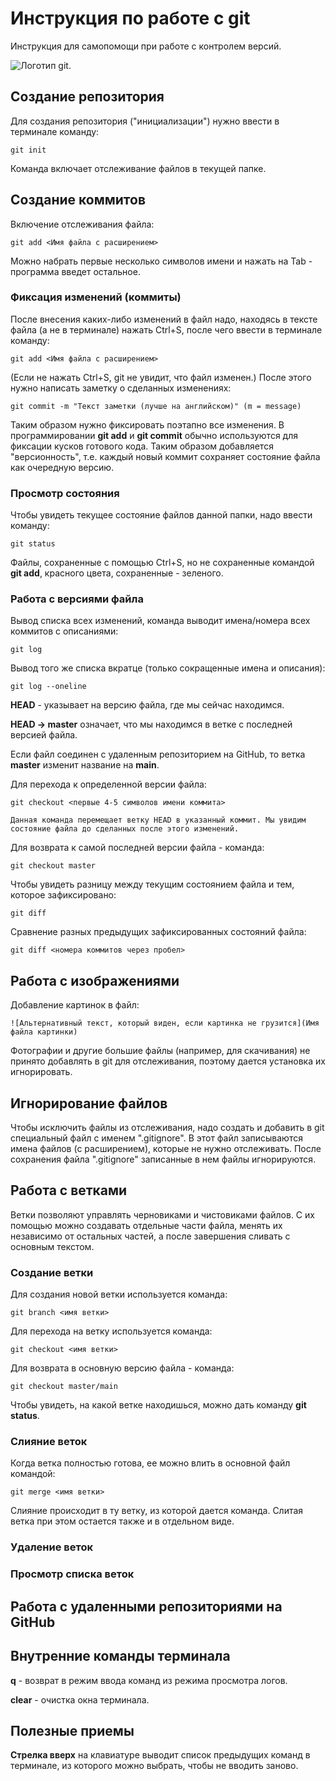 # **Инструкция по работе с git**

Инструкция для самопомощи при работе с контролем версий.

![Логотип git.](git-image.png)

## **Создание репозитория**

Для создания репозитория ("инициализации") нужно ввести в терминале команду: 

    git init

Команда включает отслеживание файлов в текущей папке.

## **Создание коммитов**

Включение отслеживания файла:

    git add <Имя файла с расширением>

Можно набрать первые несколько символов имени и нажать на Tab - программа введет остальное.

### **Фиксация изменений (коммиты)**

После внесения каких-либо изменений в файл надо, находясь в тексте файла (а не в терминале) нажать Ctrl+S, после чего ввести в терминале команду:

    git add <Имя файла с расширением>

(Если не нажать Ctrl+S, git не увидит, что файл изменен.)
После этого нужно написать заметку о сделанных изменениях:

    git commit -m "Текст заметки (лучше на английском)" (m = message)

Таким образом нужно фиксировать поэтапно все изменения.
В программировании **git add** и **git commit** обычно используются для фиксации кусков готового кода. Таким образом добавляется "версионность", т.е. каждый новый коммит сохраняет состояние файла как очередную версию.

### **Просмотр состояния**

Чтобы увидеть текущее состояние файлов данной папки, надо ввести команду:

    git status

Файлы, сохраненные с помощью Ctrl+S, но не сохраненные командой **git add**, красного цвета, сохраненные - зеленого.

### **Работа с версиями файла**

Вывод списка всех изменений, команда выводит имена/номера всех коммитов с описаниями:

    git log

Вывод того же списка вкратце (только сокращенные имена и описания):

    git log --oneline

**HEAD** - указывает на версию файла, где мы сейчас находимся.

**HEAD -> master** означает, что мы находимся в ветке с последней версией файла.

Если файл соединен с удаленным репозиторием на GitHub, то ветка **master** изменит название на **main**.

Для перехода к определенной версии файла:

    git checkout <первые 4-5 символов имени коммита>
      
    Данная команда перемещает ветку HEAD в указанный коммит. Мы увидим состояние файла до сделанных после этого изменений.

Для возврата к самой последней версии файла - команда:

    git checkout master

Чтобы увидеть разницу между текущим состоянием файла и тем, которое зафиксировано:

    git diff

Сравнение разных предыдущих зафиксированных состояний файла:

    git diff <номера коммитов через пробел>

## **Работа с изображениями**

Добавление картинок в файл:
    
    ![Альтернативный текст, который виден, если картинка не грузится](Имя файла картинки)

Фотографии и другие большие файлы (например, для скачивания) не принято добавлять в git для отслеживания, поэтому дается установка их игнорировать.

## **Игнорирование файлов**

Чтобы исключить файлы из отслеживания, надо создать и добавить в git специальный файл с именем ".gitignore".
В этот файл записываются имена файлов (с расширением), которые не нужно отслеживать. После сохранения файла ".gitignore" записанные в нем файлы игнорируются.

## **Работа с ветками**

Ветки позволяют управлять черновиками и чистовиками файлов. С их помощью можно создавать отдельные части файла, менять их независимо от остальных частей, а после завершения сливать с основным текстом.

### **Создание ветки**

Для создания новой ветки используется команда:

    git branch <имя ветки>

Для перехода на ветку используется команда:

    git checkout <имя ветки>

Для возврата в основную версию файла - команда:

    git checkout master/main

Чтобы увидеть, на какой ветке находишься, можно дать команду **git status**.

### **Слияние веток**

Когда ветка полностью готова, ее можно влить в основной файл командой:

    git merge <имя ветки>

Слияние происходит в ту ветку, из которой дается команда. Слитая ветка при этом остается также и в отдельном виде.

### **Удаление веток**

### **Просмотр списка веток**


## **Работа с удаленными репозиториями на GitHub**

## **Внутренние команды терминала**

**q** - возврат в режим ввода команд из режима просмотра логов.

**clear** - очистка окна терминала.

## **Полезные приемы**

**Стрелка вверх** на клавиатуре выводит список предыдущих команд в терминале, из которого можно выбрать, чтобы не вводить заново.
